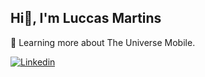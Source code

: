 ## Hi👋, I'm Luccas Martins

📱 Learning more about The Universe Mobile.

[![Linkedin](https://img.shields.io/badge/LinkedIn-0077B5?style=for-the-badge&logo=linkedin&logoColor=white)](https://www.linkedin.com/in/luccasmelow/)

